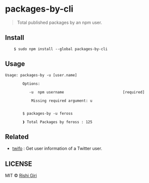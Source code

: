 # packages-by-cli

> Total published packages by an npm user.

## Install 

```
	$ sudo npm install --global packages-by-cli
```

## Usage

```
Usage: packages-by -u [user.name]

		Options:
 
           -u  npm username                           [required]
 
            Missing required argument: u
 
 
		$ packages-by -u feross

		❱ Total Packages by feross : 125
```

## Related

- [twifo](https://github.com/codedotjs/twifo-cli) : Get user information of a Twitter user.

## LICENSE

MIT &copy; [Rishi Giri](http://rishigiri.com)

